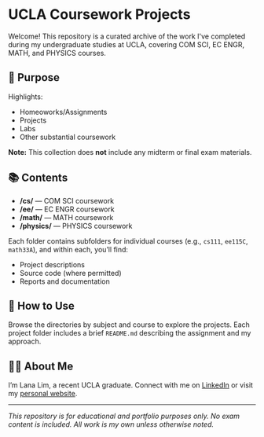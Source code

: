 # UCLA Coursework Projects

Welcome! This repository is a curated archive of the work I've completed during my undergraduate studies at UCLA, covering COM SCI, EC ENGR, MATH, and PHYSICS courses.

## 🎯 Purpose

Highlights:
- Homeoworks/Assignments
- Projects
- Labs
- Other substantial coursework

**Note:** This collection does **not** include any midterm or final exam materials.

## 📚 Contents

- **/cs/** — COM SCI coursework
- **/ee/** — EC ENGR coursework
- **/math/** — MATH coursework
- **/physics/** — PHYSICS coursework

Each folder contains subfolders for individual courses (e.g., `cs111`, `ee115C`, `math33A`), and within each, you’ll find:
- Project descriptions
- Source code (where permitted)
- Reports and documentation

## 🚀 How to Use

Browse the directories by subject and course to explore the projects. Each project folder includes a brief `README.md` describing the assignment and my approach.

## 🙋‍♀️ About Me

I’m Lana Lim, a recent UCLA graduate. Connect with me on [LinkedIn](https://www.linkedin.com/in/lana-chloe-lim-8b871a221/) or visit my [personal website](https://lanachloelim.github.io).

---

*This repository is for educational and portfolio purposes only. No exam content is included. All work is my own unless otherwise noted.*